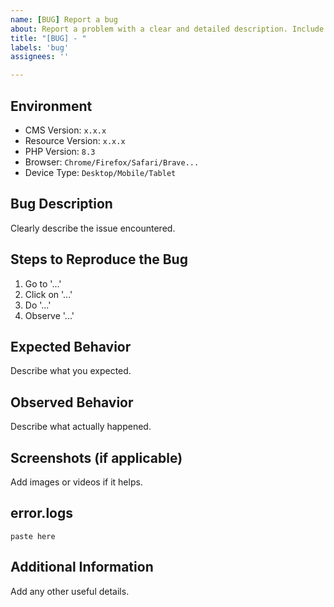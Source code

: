```yaml
---
name: [BUG] Report a bug
about: Report a problem with a clear and detailed description. Include steps to reproduce, expected results, and the environment used. Be as specific as possible to facilitate resolution.
title: "[BUG] - "
labels: 'bug'
assignees: ''

---
```

## Environment
- CMS Version: `x.x.x`
- Resource Version: `x.x.x`
- PHP Version: `8.3`
- Browser: `Chrome/Firefox/Safari/Brave...`
- Device Type: `Desktop/Mobile/Tablet`

## Bug Description
Clearly describe the issue encountered.

## Steps to Reproduce the Bug
1. Go to '...'
2. Click on '...'
3. Do '...'
4. Observe '...'

## Expected Behavior
Describe what you expected.

## Observed Behavior
Describe what actually happened.

## Screenshots (if applicable)
Add images or videos if it helps.

## error.logs
```
paste here
```

## Additional Information
Add any other useful details.